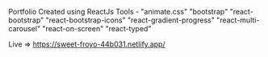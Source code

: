 Portfolio Created using ReactJs
Tools - 
  "animate.css"
  "bootstrap"
  "react-bootstrap"
  "react-bootstrap-icons"
  "react-gradient-progress"
  "react-multi-carousel"
  "react-on-screen"
  "react-typed"

Live =>  https://sweet-froyo-44b031.netlify.app/
